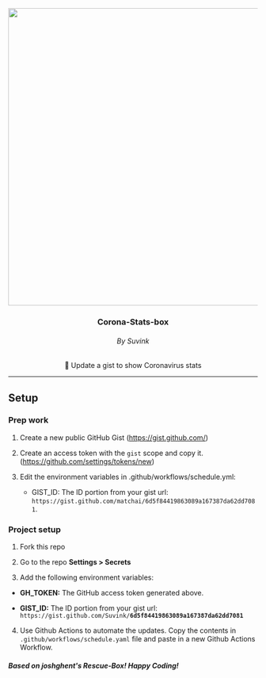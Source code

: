 
<center>
   <img  width="600"  src="https://i.imgur.com/BfvMCb6.png">
   <h3  align="center">Corona-Stats-box</h3>
   <h6>By Suvink </h6>
   <p  align="center">🦠 Update a gist to show Coronavirus stats </p>
</center>

---

## Setup

### Prep work

1. Create a new public GitHub Gist (https://gist.github.com/)

2. Create an access token with the `gist` scope and copy it. (https://github.com/settings/tokens/new)

3. Edit the environment variables in .github/workflows/schedule.yml:
      - GIST_ID: The ID portion from your gist url: `https://gist.github.com/matchai/6d5f84419863089a167387da62dd7081`.
      

### Project setup


1. Fork this repo

2. Go to the repo **Settings > Secrets**

3. Add the following environment variables:

-  **GH_TOKEN:** The GitHub access token generated above.

-  **GIST_ID:** The ID portion from your gist url: `https://gist.github.com/Suvink/`**`6d5f84419863089a167387da62dd7081`**

4. Use Github Actions to automate the updates. Copy the contents in `.github/workflows/schedule.yaml` file and paste in a new Github Actions Workflow.
##### Based on joshghent's Rescue-Box! Happy Coding!